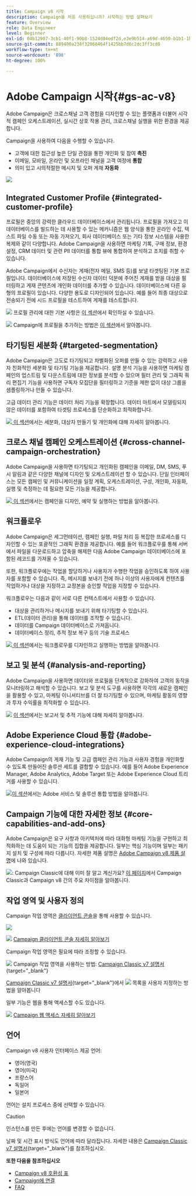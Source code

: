 ```yaml
---
title: Campaign v8 시작
description: Campaign을 처음 사용하십니까? 시작하는 방법 살펴보기
feature: Overview
role: Data Engineer
level: Beginner
exl-id: 04b12907-3cb1-40f1-90b8-1524d84edf2d,e3e9b514-a69d-4650-b1b1-1b76b4f3d63f
source-git-commit: 889400a238f32968464f1425bb7d6c2dc3ff3cd0
workflow-type: tm+mt
source-wordcount: '898'
ht-degree: 100%

---
```


# Adobe Campaign 시작{#gs-ac-v8}

Adobe Campaign은 크로스채널 고객 경험을 디자인할 수 있는 플랫폼과 더불어 시각적 캠페인 오케스트레이션, 실시간 상호 작용 관리, 크로스채널 실행을 위한 환경을 제공합니다.

Campaign을 사용하여 다음을 수행할 수 있습니다.

* 고객에 대한 접근성 높은 단일 관점을 통한 개인화 및 참여 **촉진**
* 이메일, 모바일, 온라인 및 오프라인 채널을 고객 여정에 **통합**
* 의미 있고 시의적절한 메시지 및 오퍼 게재 **자동화**

![](assets/ac-capabilities.png)

## Integrated Customer Profile {#integrated-customer-profile}

프로필은 중앙의 강력한 클라우드 데이터베이스에서 관리됩니다. 프로필을 가져오고 이 데이터베이스를 빌드하는 데 사용할 수 있는 메커니즘은 웹 양식을 통한 온라인 수집, 텍스트 파일 수동 또는 자동 가져오기, 회사 데이터베이스 또는 기타 정보 시스템을 사용한 복제와 같이 다양합니다. Adobe Campaign을 사용하면 마케팅 기록, 구매 정보, 환경 설정, CRM 데이터 및 관련 PII 데이터를 통합 뷰에 통합하여 분석하고 조치를 취할 수 있습니다.

Adobe Campaign에서 수신자는 게재(전자 메일, SMS 등)를 보낼 타겟팅된 기본 프로필입니다. 데이터베이스에 저장된 수신자 데이터 덕분에 주어진 게재를 받을 대상을 필터링하고 게재 콘텐츠에 개인화 데이터를 추가할 수 있습니다. 데이터베이스에 다른 유형의 프로필이 있습니다. 다양한 용도로 디자인되어 있습니다. 예를 들어 최종 대상으로 전송되기 전에 시드 프로필을 테스트하여 게재를 테스트합니다.

![](../assets/do-not-localize/glass.png) 프로필 관리에 대한 기본 사항은 [이 섹션](audiences.md)에서 확인하실 수 있습니다.

![](../assets/do-not-localize/glass.png) Campaign에 프로필을 추가하는 방법은 [이 섹션](import.md)에서 알아봅니다.

## 타기팅된 세분화 {#targeted-segmentation}

Adobe Campaign은 고도로 타기팅되고 차별화된 오퍼를 만들 수 있는 강력하고 사용자 친화적인 세분화 및 타기팅 기능을 제공합니다. 설명 분석 기능을 사용하면 마케팅 캠페인의 업스트림 및 다운스트림에 대한 정보를 분석할 수 있으며 필터 관리 및 그래픽 쿼리 편집기 기능을 사용하면 구독자 모집단을 필터링하고 기준을 제한 없이 대상 그룹을 샘플링하거나 만들 수 있습니다.

고급 데이터 관리 기능은 데이터 처리 기능을 확장합니다. 데이터 마트에서 모델링되지 않은 데이터를 포함하여 타겟팅 프로세스를 단순화하고 최적화합니다.

![](../assets/do-not-localize/glass.png)[ 이 섹션](audiences.md)에서는 세분화, 대상자 만들기 및 개인화에 대해 자세히 알아봅니다.

## 크로스 채널 캠페인 오케스트레이션 {#cross-channel-campaign-orchestration}

Adobe Campaign을 사용하면 타기팅되고 개인화된 캠페인을 이메일, DM, SMS, 푸시 알림과 같은 다양한 채널에 디자인 및 오케스트레이션 할 수 있습니다. 단일 인터페이스는 모든 캠페인 및 커뮤니케이션을 일정 계획, 오케스트레이션, 구성, 개인화, 자동화, 실행 및 측정하는 데 필요한 모든 기능을 제공합니다.

![](../assets/do-not-localize/glass.png)[ 이 섹션](campaigns.md)에서는 캠페인을 디자인, 예약 및 실행하는 방법을 알아봅니다.

## 워크플로우

Adobe Campaign은 세그먼테이션, 캠페인 실행, 파일 처리 등 복잡한 프로세스를 디자인할 수 있는 포괄적인 그래픽 환경을 제공합니다. 예를 들어 워크플로우를 통해 서버에서 파일을 다운로드하고 압축을 해제한 다음 Adobe Campaign 데이터베이스에 포함된 레코드를 가져올 수 있습니다.

또한, 워크플로우에는 작업을 할당하거나 사용자가 수행한 작업을 승인하도록 하여 사용자를 포함할 수 있습니다. 즉, 메시지를 보내기 전에 하나 이상의 사용자에게 컨텐츠를 작업하거나 대상을 지정하고 교정본을 승인할 작업을 지정할 수 있습니다.

워크플로우는 다음과 같이 서로 다른 컨텍스트에서 사용할 수 있습니다.

* 대상을 관리하거나 메시지를 보내기 위해 타기팅할 수 있습니다.
* ETL(데이터 관리)을 통해 데이터를 조작할 수 있습니다.
* 데이터를 Campaign 데이터베이스로 가져옵니다.
* 데이터베이스 정리, 추적 정보 복구 등의 기술 프로세스

![](../assets/do-not-localize/glass.png)[ 이 섹션](../config/workflows.md)에서는 워크플로우를 디자인하고 실행하는 방법을 알아봅니다.

## 보고 및 분석 {#analysis-and-reporting}

Adobe Campaign을 사용하면 데이터와 프로필을 단계적으로 강화하여 고객의 동작을 모니터링하고 해석할 수 있습니다. 보고 및 분석 도구를 사용하면 각각의 새로운 캠페인을 활용할 수 있고, 마케팅 이니셔티브를 더 잘 타기팅할 수 있으며, 마케팅 활동의 영향과 투자 수익률을 최적화할 수 있습니다.

![](../assets/do-not-localize/glass.png) [이 섹션](reporting.md)에서는 보고서 및 추적 기능에 대해 자세히 알아봅니다.

## Adobe Experience Cloud 통합 {#adobe-experience-cloud-integrations}

Adobe Campaign의 게재 기능 및 고급 캠페인 관리 기능과 사용자 경험을 개인화할 수 있도록 만들어진 솔루션 세트를 결합할 수 있습니다. 예를 들어 Adobe Experience Manager, Adobe Analytics, Adobe Target 또는 Adobe Experience Cloud 트리거를 사용할 수 있습니다.

![](../assets/do-not-localize/glass.png)[이 섹션](../connect/integration.md)에서는 Adobe 서비스 및 솔루션 통합 방법을 알아봅니다.

## Campaign 기능에 대한 자세한 정보 {#core-capabilities-and-add-ons}

Adobe Campaign은 요구 사항과 아키텍처에 따라 대화형 마케팅 기능을 구현하고 최적화하는 데 도움이 되는 기능의 집합을 제공합니다. 일부는 핵심 기능이며 일부는 패키지 설치 및 구성에 따라 다릅니다. 자세한 제품 설명은 [Adobe Campaign v8 제품 설명](https://helpx.adobe.com/kr/legal/product-descriptions/adobe-campaign-managed-cloud-services.html)에 나와 있습니다.

![](../assets/do-not-localize/glass.png): Campaign Classic에 대해 이미 잘 알고 계신가요? [이 페이지](capability-matrix.md)에서 Campaign Classic과 Campaign v8 간의 주요 차이점을 알아봅니다.

## 작업 영역 및 사용자 정의

Campaign 작업 영역은 [클라이언트 콘솔](../dev/general-architecture.md)을 통해 사용할 수 있습니다.

![](assets/home-page.png)

![](../assets/do-not-localize/glass.png) [Campaign 클라이언트 콘솔 자세히 알아보기](../start/connect.md)

Campaign 작업 영역은 필요에 따라 조정할 수 있습니다.

![](../assets/do-not-localize/book.png) Campaign 작업 영역을 사용하는 방법: [Campaign Classic v7 설명서](https://experienceleague.adobe.com/docs/campaign-classic/using/getting-started/starting-with-adobe-campaign/campaign-workspace/adobe-campaign-workspace.html?lang=ko){target=&quot;_blank&quot;}

[Campaign Classic v7 설명서](https://experienceleague.adobe.com/docs/campaign-classic/using/getting-started/starting-with-adobe-campaign/campaign-workspace/adobe-campaign-ui-lists.html?lang=ko){target=&quot;_blank&quot;}에서 ![](../assets/do-not-localize/book.png) 목록을 사용자 지정하는 방법을 알아봅니다

일부 기능은 웹을 통해 액세스할 수도 있습니다.

![](../assets/do-not-localize/glass.png) [Campaign 웹 액세스 자세히 알아보기](../start/connect.md#web-access)


## 언어

Campaign v8 사용자 인터페이스 제공 언어:

* 영어(영국)
* 영어(미국)
* 프랑스어
* 독일어
* 일본어

언어는 설치 프로세스 중에 선택할 수 있습니다.

>[!CAUTION]
>
>인스턴스를 만든 후에는 언어를 변경할 수 없습니다.

날짜 및 시간 표시 방식도 언어에 따라 달라집니다. 자세한 내용은 [Campaign Classic v7 설명서](https://experienceleague.adobe.com/docs/campaign-classic/using/getting-started/starting-with-adobe-campaign/campaign-workspace/adobe-campaign-workspace.html?lang=ko#date-and-time){target=&quot;_blank&quot;}를 참조하십시오.

**또한 다음을 참조하십시오**

* [Campaign v8 호환성 표](compatibility-matrix.md)
* [Campaign에 연결](connect.md)
* [FAQ](campaign-faq.md)